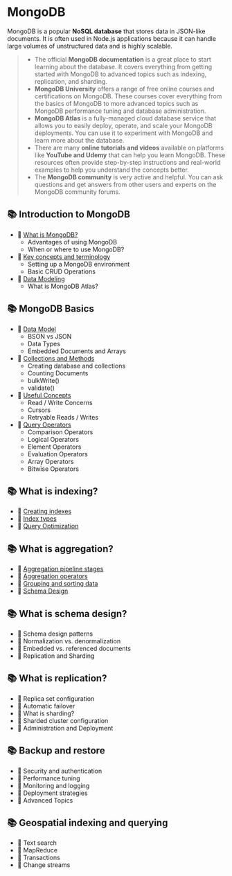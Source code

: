 # MongoDB

MongoDB is a popular **NoSQL database** that stores data in JSON-like documents. It is often used in Node.js applications because it can handle large volumes of unstructured data and is highly scalable.

> * The official **MongoDB documentation** is a great place to start learning about the database. It covers everything from getting started with MongoDB to advanced topics such as indexing, replication, and sharding.
> * **MongoDB University** offers a range of free online courses and certifications on MongoDB. These courses cover everything from the basics of MongoDB to more advanced topics such as MongoDB performance tuning and database administration.
> * **MongoDB Atlas** is a fully-managed cloud database service that allows you to easily deploy, operate, and scale your MongoDB deployments. You can use it to experiment with MongoDB and learn more about the database.
> * There are many **online tutorials and videos** available on platforms like **YouTube and Udemy** that can help you learn MongoDB. These resources often provide step-by-step instructions and real-world examples to help you understand the concepts better.
> * The **MongoDB community** is very active and helpful. You can ask questions and get answers from other users and experts on the MongoDB community forums.

## 📚 Introduction to MongoDB
* 📖 [What is MongoDB?](https://github.com/SKindij/Database-Handbook/tree/main/MongoDB/INTRO#basics)
  + Advantages of using MongoDB
  + When or where to use MongoDB?
* 📖 [Key concepts and terminology](https://github.com/SKindij/Database-Handbook/tree/main/MongoDB/INTRO#terminology)
  + Setting up a MongoDB environment
  + Basic CRUD Operations
* 📖 [Data Modeling](https://github.com/SKindij/Database-Handbook/tree/main/MongoDB/INTRO#modeling)
  + What is MongoDB Atlas?

## 📚 MongoDB Basics
* 📖 [Data Model](https://github.com/SKindij/Database-Handbook/tree/main/MongoDB/BASICS#basics)
  + BSON vs JSON
  + Data Types
  + Embedded Documents and Arrays
* 📖 [Collections and Methods](https://github.com/SKindij/Database-Handbook/tree/main/MongoDB/BASICS#colometh)
  + Creating database and collections
  + Counting Documents
  + bulkWrite()
  + validate()
* 📖 [Useful Concepts](https://github.com/SKindij/Database-Handbook/tree/main/MongoDB/BASICS#concepts)
  + Read / Write Concerns
  + Cursors
  + Retryable Reads / Writes
* 📖 [Query Operators](https://github.com/SKindij/Database-Handbook/tree/main/MongoDB/BASICS#operators)
  + Comparison Operators
  + Logical Operators
  + Element Operators
  + Evaluation Operators
  + Array Operators
  + Bitwise Operators


## 📚 What is indexing?
* 📖 [Creating indexes](https://github.com/SKindij/Database-Handbook/tree/main/MongoDB/INDEXES#creating)
* 📖 [Index types](https://github.com/SKindij/Database-Handbook/tree/main/MongoDB/INDEXES#types)
* 📖 [Query Optimization](https://github.com/SKindij/Database-Handbook/tree/main/MongoDB/INDEXES#optimization)


## 📚 What is aggregation?
* 📖 [Aggregation pipeline stages](https://github.com/SKindij/Database-Handbook/tree/main/MongoDB/AGGREGATION#pipeline)
* 📖 [Aggregation operators](https://github.com/SKindij/Database-Handbook/tree/main/MongoDB/AGGREGATION#operators)
* 📖 [Grouping and sorting data](https://github.com/SKindij/Database-Handbook/tree/main/MongoDB/AGGREGATION#sorting)
* 📖 [Schema Design](https://github.com/SKindij/Database-Handbook/tree/main/MongoDB/AGGREGATION#design)


## 📚 What is schema design?
* 📖 Schema design patterns
* 📖 Normalization vs. denormalization
* 📖 Embedded vs. referenced documents
* 📖 Replication and Sharding


## 📚 What is replication?
* 📖 Replica set configuration
* 📖 Automatic failover
* 📖 What is sharding?
* 📖 Sharded cluster configuration
* 📖 Administration and Deployment

## 📚 Backup and restore
* 📖 Security and authentication
* 📖 Performance tuning
* 📖 Monitoring and logging
* 📖 Deployment strategies
* 📖 Advanced Topics


## 📚 Geospatial indexing and querying
* 📖 Text search
* 📖 MapReduce
* 📖 Transactions
* 📖 Change streams

